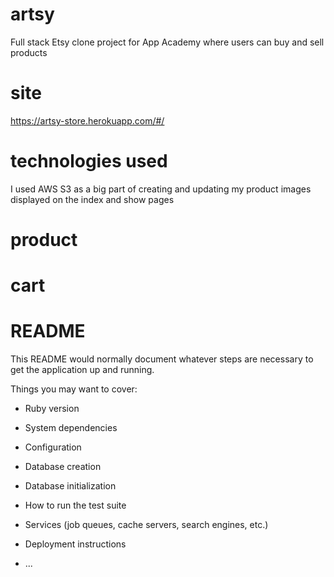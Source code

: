 # artsy
Full stack Etsy clone project for App Academy where users can buy and sell products

# site
https://artsy-store.herokuapp.com/#/

# technologies used 
I used AWS S3 as a big part of creating and updating my product images displayed on the index and show pages

# product

# cart


# README

This README would normally document whatever steps are necessary to get the
application up and running.

Things you may want to cover:

* Ruby version

* System dependencies

* Configuration

* Database creation

* Database initialization

* How to run the test suite

* Services (job queues, cache servers, search engines, etc.)

* Deployment instructions

* ...
